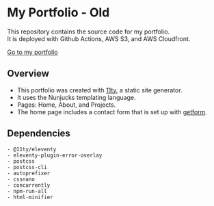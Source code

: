 # My Portfolio - Old
This repository contains the source code for my portfolio.  
It is deployed with Github Actions, AWS S3, and AWS Cloudfront.

[Go to my portfolio](https://fbcamero.com/)

## Overview
- This portfolio was created with [11ty](https://www.11ty.dev/), a static site generator. 
- It uses the Nunjucks templating language. 
- Pages: Home, About, and Projects.  
- The home page includes a contact form that is set up with [getform](https://getform.io/).

## Dependencies
    - @11ty/eleventy
    - eleventy-plugin-error-overlay
    - postcss
    - postcss-cli
    - autoprefixer
    - cssnano
    - concurrently
    - npm-run-all
    - html-minifier
